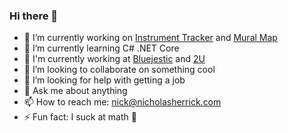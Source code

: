 ### Hi there 👋

- 🔭 I’m currently working on [Instrument Tracker](https://github.com/nicholasherrick/instrument-tracker) and [Mural Map](https://github.com/nicholasherrick/mural-map-frontend)
- 🌱 I’m currently learning C# .NET Core
- 💼 I'm currently working at [Bluejestic](https://www.bluejestic.com/) and [2U](https://2u.com/)
- 👯 I’m looking to collaborate on something cool
- 🤔 I’m looking for help with getting a job
- 💬 Ask me about anything
- 📫 How to reach me: nick@nicholasherrick.com
- ⚡ Fun fact: I suck at math 👿
